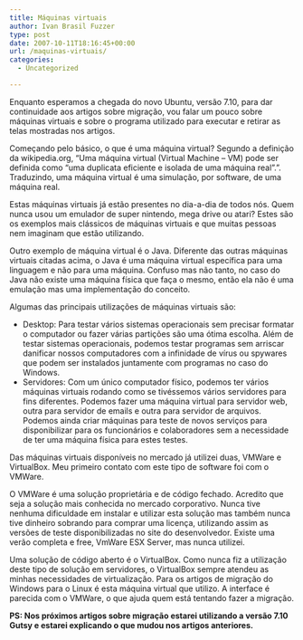 ```yaml
---
title: Máquinas virtuais
author: Ivan Brasil Fuzzer
type: post
date: 2007-10-11T18:16:45+00:00
url: /maquinas-virtuais/
categories:
  - Uncategorized

---
```

Enquanto esperamos a chegada do novo Ubuntu, versão 7.10, para dar continuidade aos artigos sobre migração, vou falar um pouco sobre máquinas virtuais e sobre o programa utilizado para executar e retirar as telas mostradas nos artigos.

Começando pelo básico, o que é uma máquina virtual? Segundo a definição da wikipedia.org, &#8220;Uma máquina virtual (Virtual Machine – VM) pode ser definida como “uma duplicata eficiente e isolada de uma máquina real”.&#8221;. Traduzindo, uma máquina virtual é uma simulação, por software, de uma máquina real.

Estas máquinas virtuais já estão presentes no dia-a-dia de todos nós. Quem nunca usou um emulador de super nintendo, mega drive ou atari? Estes são os exemplos mais clássicos de máquinas virtuais e que muitas pessoas nem imaginam que estão utilizando.

Outro exemplo de máquina virtual é o Java. Diferente das outras máquinas virtuais citadas acima, o Java é uma máquina virtual específica para uma linguagem e não para uma máquina. Confuso mas não tanto, no caso do Java não existe uma máquina física que faça o mesmo, então ela não é uma emulação mas uma implementação do conceito.

Algumas das principais utilizações de máquinas virtuais são:

  * Desktop: Para testar vários sistemas operacionais sem precisar formatar o computador ou fazer várias partições são uma ótima escolha. Além de testar sistemas operacionais, podemos testar programas sem arriscar danificar nossos computadores com a infinidade de vírus ou spywares que podem ser instalados juntamente com programas no caso do Windows.
  * Servidores: Com um único computador físico, podemos ter vários máquinas virtuais rodando como se tivéssemos vários servidores para fins diferentes. Podemos fazer uma máquina virtual para servidor web, outra para servidor de emails e outra para servidor de arquivos. Podemos ainda criar máquinas para teste de novos serviços para disponibilizar para os funcionários e colaboradores sem a necessidade de ter uma máquina física para estes testes.

Das máquinas virtuais disponíveis no mercado já utilizei duas, VMWare e VirtualBox. Meu primeiro contato com este tipo de software foi com o VMWare.

O VMWare é uma solução proprietária e de código fechado. Acredito que seja a solução mais conhecida no mercado corporativo. Nunca tive nenhuma dificuldade em instalar e utilizar esta solução mas também nunca tive dinheiro sobrando para comprar uma licença, utilizando assim as versões de teste disponibilizadas no site do desenvolvedor. Existe uma verão completa e free, VmWare ESX Server, mas nunca utilizei.

Uma solução de código aberto é o VirtualBox. Como nunca fiz a utilização deste tipo de solução em servidores, o VirtualBox sempre atendeu as minhas necessidades de virtualização. Para os artigos de migração do Windows para o Linux é esta máquina virtual que utilizo. A interface é parecida com o VMWare, o que ajuda quem está tentando fazer a migração.

**PS: Nos próximos artigos sobre migração estarei utilizando a versão 7.10 Gutsy e estarei explicando o que mudou nos artigos anteriores.**